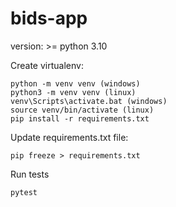 # bids-app


version: >= python 3.10

Create virtualenv:

    python -m venv venv (windows)
    python3 -m venv venv (linux)
    venv\Scripts\activate.bat (windows)
    source venv/bin/activate (linux)
    pip install -r requirements.txt

Update requirements.txt file:

    pip freeze > requirements.txt

Run tests

    pytest